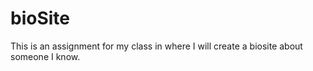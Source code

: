 # bioSite
 This is an assignment for my class in where I will create a biosite about someone I know.
